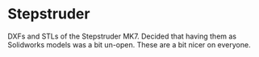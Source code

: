 Stepstruder
===========

DXFs and STLs of the Stepstruder MK7. Decided that having them as Solidworks models was a bit un-open. These are a bit nicer on everyone.